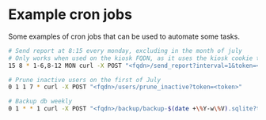 # Example cron jobs

Some examples of cron jobs that can be used to automate some tasks.

```bash
# Send report at 8:15 every monday, excluding in the month of july
# Only works when used on the kiosk FQDN, as it uses the kiosk cookie to authenticate
15 8 * 1-6,8-12 MON curl -X POST "<fqdn>/send_report?interval=1&token=<token>"

# Prune inactive users on the first of July
0 1 1 7 * curl -X POST "<fqdn>/users/prune_inactive?token=<token>"

# Backup db weekly
0 1 * * 1 curl -X POST "<fqdn>/backup/backup-$(date +\%Y-w\%V).sqlite?token=<token>"
```